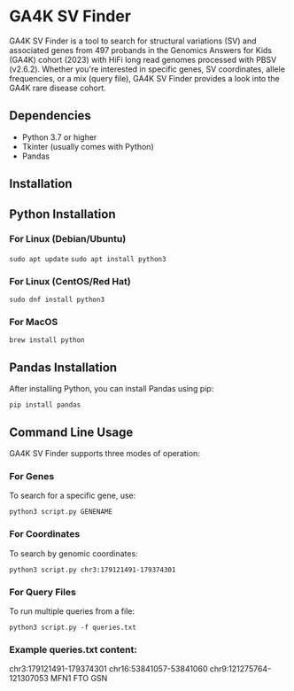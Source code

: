 # GA4K SV Finder
GA4K SV Finder is a tool to search for structural variations (SV) and associated genes from 497 probands in the Genomics Answers for Kids (GA4K) cohort (2023) with HiFi long read genomes processed with PBSV (v2.6.2). Whether you're interested in specific genes, SV coordinates, allele frequencies, or a mix (query file), GA4K SV Finder provides a look into the GA4K rare disease cohort.

## Dependencies
- Python 3.7 or higher
- Tkinter (usually comes with Python)
- Pandas
## Installation
## Python Installation
### For Linux (Debian/Ubuntu)
`sudo apt update`
`sudo apt install python3`

### For Linux (CentOS/Red Hat)
`sudo dnf install python3`

### For MacOS
`brew install python`

## Pandas Installation
After installing Python, you can install Pandas using pip:

`pip install pandas`

## Command Line Usage
GA4K SV Finder supports three modes of operation:

### For Genes
To search for a specific gene, use:

`python3 script.py GENENAME`

### For Coordinates
To search by genomic coordinates:

`python3 script.py chr3:179121491-179374301`

### For Query Files
To run multiple queries from a file:

`python3 script.py -f queries.txt`

### Example queries.txt content:
chr3:179121491-179374301
chr16:53841057-53841060
chr9:121275764-121307053
MFN1
FTO
GSN
